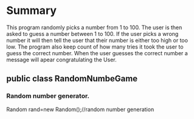 # Summary
This program randomly picks a number from 1 to 100. The user is then asked to guess a number between 1 to 100. If the user picks a wrong number it will then tell the user that their number is either too high or too low. The program also keep count of how many tries it took the user to guess the correct number. When the user guesses the correct number a message will apear congratulating the User. 
## public class RandomNumbeGame

### Random number generator. 
Random rand=new Random();//random number generation
